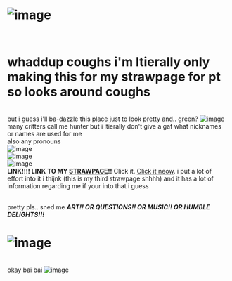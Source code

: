 # ![image](https://github.com/user-attachments/assets/3a3b14dd-5bf4-43c6-a407-c71922eb1af2)
# <br> whaddup coughs i'm ltierally only making this for my strawpage for pt so looks around coughs 
<br> but i guess i'll ba-dazzle this place just to look pretty and.. green? ![image](https://github.com/user-attachments/assets/0a2a9730-69ef-4b06-94e9-3d8c137d3d02)
<br> many critters call me hunter but i ltierally don't give a gaf what nicknames or names are used for me
<br> also any pronouns
<br> ![image](https://github.com/user-attachments/assets/5992c7d1-886d-4872-b5e4-7e585115c7a3)
<br> ![image](https://github.com/user-attachments/assets/8dacf69b-3333-445a-ba15-7f799aa2617d)
<br> ![image](https://github.com/user-attachments/assets/5992c7d1-886d-4872-b5e4-7e585115c7a3)
<br> **LINK!!!! LINK TO MY [STRAWPAGE]([url](https://rhymefield.straw.page/))!!** Click it. [Click it neow]([url](https://rhymefield.straw.page/)). i put a lot of effort into it i thijnk (this is my third strawpage shhhh) and it has a lot of information regarding me if your into that i guess

<br> pretty pls.. sned me **_ART!! OR QUESTIONS!! OR MUSIC!! OR HUMBLE DELIGHTS!!!_**
# ![image](https://github.com/user-attachments/assets/3a3b14dd-5bf4-43c6-a407-c71922eb1af2)


<br> okay bai bai ![image](https://github.com/user-attachments/assets/90ae58bb-87ae-407a-8610-f74451eff5d7)


